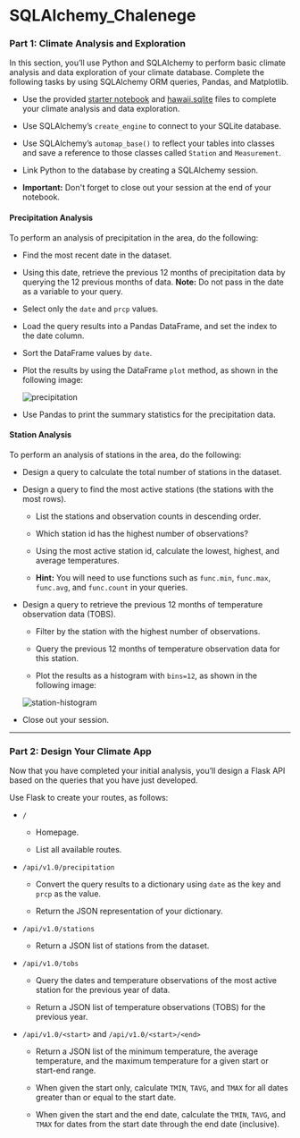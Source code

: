 # SQLAlchemy_Chalenege
### Part 1: Climate Analysis and Exploration

In this section, you’ll use Python and SQLAlchemy to perform basic climate analysis and data exploration of your climate database. Complete the following tasks by using SQLAlchemy ORM queries, Pandas, and Matplotlib.

* Use the provided [starter notebook](climate_starter.ipynb) and [hawaii.sqlite](Resources/hawaii.sqlite) files to complete your climate analysis and data exploration.

* Use SQLAlchemy’s `create_engine` to connect to your SQLite database.

* Use SQLAlchemy’s `automap_base()` to reflect your tables into classes and save a reference to those classes called `Station` and `Measurement`.

* Link Python to the database by creating a SQLAlchemy session.

* **Important:** Don't forget to close out your session at the end of your notebook.

#### Precipitation Analysis

To perform an analysis of precipitation in the area, do the following:

* Find the most recent date in the dataset.

* Using this date, retrieve the previous 12 months of precipitation data by querying the 12 previous months of data. **Note:** Do not pass in the date as a variable to your query.

* Select only the `date` and `prcp` values.

* Load the query results into a Pandas DataFrame, and set the index to the date column.

* Sort the DataFrame values by `date`.

* Plot the results by using the DataFrame `plot` method, as shown in the following image:

  ![precipitation](Images/precipitation.png)

* Use Pandas to print the summary statistics for the precipitation data.

#### Station Analysis

To perform an analysis of stations in the area, do the following:

* Design a query to calculate the total number of stations in the dataset.

* Design a query to find the most active stations (the stations with the most rows).

    * List the stations and observation counts in descending order.

    * Which station id has the highest number of observations?

    * Using the most active station id, calculate the lowest, highest, and average temperatures.

    * **Hint:** You will need to use functions such as `func.min`, `func.max`, `func.avg`, and `func.count` in your queries.

* Design a query to retrieve the previous 12 months of temperature observation data (TOBS).

    * Filter by the station with the highest number of observations.

    * Query the previous 12 months of temperature observation data for this station.

    * Plot the results as a histogram with `bins=12`, as shown in the following image:

    ![station-histogram](Images/station-histogram.png)

* Close out your session.

- - -

### Part 2: Design Your Climate App

Now that you have completed your initial analysis, you’ll design a Flask API based on the queries that you have just developed.

Use Flask to create your routes, as follows:

* `/`

    * Homepage.

    * List all available routes.

* `/api/v1.0/precipitation`

    * Convert the query results to a dictionary using `date` as the key and `prcp` as the value.

    * Return the JSON representation of your dictionary.

* `/api/v1.0/stations`

    * Return a JSON list of stations from the dataset.

* `/api/v1.0/tobs`

    * Query the dates and temperature observations of the most active station for the previous year of data.

    * Return a JSON list of temperature observations (TOBS) for the previous year.

* `/api/v1.0/<start>` and `/api/v1.0/<start>/<end>`

    * Return a JSON list of the minimum temperature, the average temperature, and the maximum temperature for a given start or start-end range.

    * When given the start only, calculate `TMIN`, `TAVG`, and `TMAX` for all dates greater than or equal to the start date.

    * When given the start and the end date, calculate the `TMIN`, `TAVG`, and `TMAX` for dates from the start date through the end date (inclusive).
